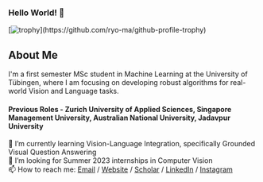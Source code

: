 ### Hello World! 👋
[![trophy](https://github-profile-trophy.vercel.app/?username=adhirajghosh&theme=onedark&rank=-?)](https://github.com/ryo-ma/github-profile-trophy)

## About Me
I'm a first semester MSc student in Machine Learning at the University of Tübingen, where I am focusing on developing robust algorithms for real-world Vision and Language tasks.

#### Previous Roles - Zurich University of Applied Sciences, Singapore Management University, Australian National University, Jadavpur University

<!--🔭 I’m currently working on Unsupervised Domain Adaptation for Optical Music Recognition in the Wild<br/> -->
🌱 I’m currently learning Vision-Language Integration, specifically Grounded Visual Question Answering<br/>
👯 I’m looking for Summer 2023 internships in Computer Vision<br/>
📫 How to reach me: [Email](mailto:adhirajghosh1998@gmail.com?subject=[GitHub]%20Source%20Han%20Sans) / [Website](https://adhirajghosh.github.io/) / [Scholar](https://scholar.google.com/citations?hl=en&user=t_Q2mvsAAAAJ) / [LinkedIn](https://www.linkedin.com/in/adhiraj-ghosh/) / [Instagram](https://www.instagram.com/adhiraj_ghosh/)<br/>
<!--
**adhirajghosh/adhirajghosh** is a ✨ _special_ ✨ repository because its `README.md` (this file) appears on your GitHub profile.

Here are some ideas to get you started:

- 🔭 I’m currently working on ...
- 🌱 I’m currently learning ...
- 👯 I’m looking to collaborate on ...
- 🤔 I’m looking for help with ...
- 💬 Ask me about ...
- 📫 How to reach me: ...
- 😄 Pronouns: ...
- ⚡ Fun fact: ...
-->
